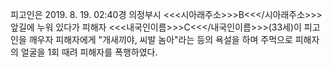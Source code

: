 피고인은 2019. 8. 19. 02:40경 의정부시 <<<시아래주소>>>B<<</시아래주소>>> 앞길에 누워 있다가 피해자 <<<내국인이름>>>C<<</내국인이름>>>(33세)이 피고인을 깨우자 피해자에게 "개새끼야, 씨발 놈아"라는 등의 욕설을 하며 주먹으로 피해자의 얼굴을 1회 때려 피해자를 폭행하였다.